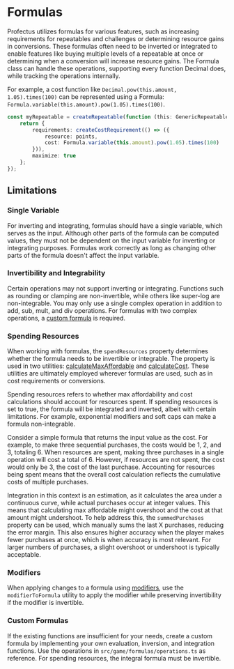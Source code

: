 # Formulas

Profectus utilizes formulas for various features, such as increasing requirements for repeatables and challenges or determining resource gains in conversions. These formulas often need to be inverted or integrated to enable features like buying multiple levels of a repeatable at once or determining when a conversion will increase resource gains. The Formula class can handle these operations, supporting every function Decimal does, while tracking the operations internally.

For example, a cost function like `Decimal.pow(this.amount, 1.05).times(100)` can be represented using a Formula: `Formula.variable(this.amount).pow(1.05).times(100)`.

```ts
const myRepeatable = createRepeatable(function (this: GenericRepeatable) {
    return {
        requirements: createCostRequirement(() => ({
            resource: points,
            cost: Formula.variable(this.amount).pow(1.05).times(100)
        })),
        maximize: true
    };
});
```

## Limitations

### Single Variable

For inverting and integrating, formulas should have a single variable, which serves as the input. Although other parts of the formula can be computed values, they must not be dependent on the input variable for inverting or integrating purposes. Formulas work correctly as long as changing other parts of the formula doesn't affect the input variable.

### Invertibility and Integrability

Certain operations may not support inverting or integrating. Functions such as rounding or clamping are non-invertible, while others like super-log are non-integrable. You may only use a single complex operation in addition to add, sub, mult, and div operations. For formulas with two complex operations, a [custom formula](#custom-formulas) is required.

### Spending Resources

When working with formulas, the `spendResources` property determines whether the formula needs to be invertible or integrable. The property is used in two utilities: [calculateMaxAffordable](/api/modules/game/formulas/formulas#calculatemaxaffordable) and [calculateCost](/api/modules/game/formulas/formulas#calculatecost). These utilities are ultimately employed wherever formulas are used, such as in cost requirements or conversions.

Spending resources refers to whether max affordability and cost calculations should account for resources spent. If spending resources is set to true, the formula will be integrated and inverted, albeit with certain limitations. For example, exponential modifiers and soft caps can make a formula non-integrable.

Consider a simple formula that returns the input value as the cost. For example, to make three sequential purchases, the costs would be 1, 2, and 3, totaling 6. When resources are spent, making three purchases in a single operation will cost a total of 6. However, if resources are not spent, the cost would only be 3, the cost of the last purchase. Accounting for resources being spent means that the overall cost calculation reflects the cumulative costs of multiple purchases.

Integration in this context is an estimation, as it calculates the area under a continuous curve, while actual purchases occur at integer values. This means that calculating max affordable might overshoot and the cost at that amount might undershoot. To help address this, the `summedPurchases` property can be used, which manually sums the last X purchases, reducing the error margin. This also ensures higher accuracy when the player makes fewer purchases at once, which is when accuracy is most relevant. For larger numbers of purchases, a slight overshoot or undershoot is typically acceptable.

### Modifiers

When applying changes to a formula using [modifiers](/api/modules/game/modifiers), use the `modifierToFormula` utility to apply the modifier while preserving invertibility if the modifier is invertible.

### Custom Formulas

If the existing functions are insufficient for your needs, create a custom formula by implementing your own evaluation, inversion, and integration functions. Use the operations in `src/game/formulas/operations.ts` as reference. For spending resources, the integral formula must be invertible.
